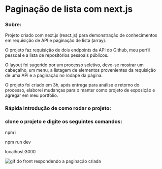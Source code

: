 <h1>Paginação de lista com next.js</h1>

<h3>Sobre:</h3>

<p>Projeto criado com next.js (react.js) para demonstração de conhecimentos em requisição de API e paginação de lista (array). </p>

<p>O projeto faz requisição de dois endpoints da API do Github, meu perfil pessoal e a lista de repositórios pessoais públicos.</p>

<p>O layout foi sugerido por um processo seletivo, deve-se mostrar um cabeçalho, um menu, a listagem de elementos provenientes da requisição de uma API e a paginação no rodapé da página.</p> 

<p>O projeto foi criado em 3h, após entrega para análise e retorno do processo, elaborei mudanças para o manter como projeto de exposição e agregar em meu portfólio.</p>

<h3>Rápida introdução de como rodar o projeto:</h3>
<h3>clone o projeto e digite os seguintes comandos:</h3>
<p>npm i</p>
<p>npm run dev</p>
<p>localhost:3000</p>

<img  src="https://github.com/kasvrol/processo-seletivo-at-group/blob/main/public/gif.gif" alt="gif do front respondendo a paginação criada"/>
